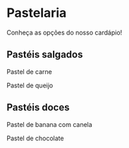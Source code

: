 # Pastelaria

Conheça as opções do nosso cardápio!

## Pastéis salgados

Pastel de carne

Pastel de queijo

## Pastéis doces

Pastel de banana com canela

Pastel de chocolate


